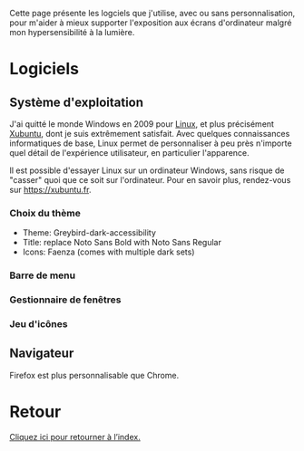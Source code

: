 Cette page présente les logciels que j'utilise, avec ou sans personnalisation, pour m'aider à mieux supporter l'exposition aux écrans d'ordinateur malgré mon hypersensibilité à la lumière.

# Logiciels
## Système d'exploitation
J'ai quitté le monde Windows en 2009 pour [Linux](https://www.leparisien.fr/guide-shopping/pratique/quelle-difference-entre-linux-windows-et-mac-19-11-2019-8196654.php), et plus précisément [Xubuntu](https://xubuntu.fr/), dont je suis extrêmement satisfait. Avec quelques connaissances informatiques de base, Linux permet de personnaliser à peu près n'importe quel détail de l'expérience utilisateur, en particulier l'apparence.

Il est possible d'essayer Linux sur un ordinateur Windows, sans risque de "casser" quoi que ce soit sur l'ordinateur. Pour en savoir plus, rendez-vous sur https://xubuntu.fr.

### Choix du thème
- Theme: Greybird-dark-accessibility
- Title: replace Noto Sans Bold with Noto Sans Regular
- Icons: Faenza (comes with multiple dark sets)

### Barre de menu

### Gestionnaire de fenêtres

### Jeu d'icônes

## Navigateur
Firefox est plus personnalisable que Chrome.

# Retour
[Cliquez ici pour retourner à l’index.](index)
